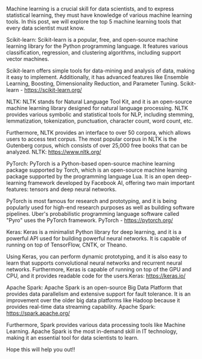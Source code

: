 Machine learning is a crucial skill for data scientists, and to express statistical learning, they must have knowledge of various machine learning tools. In this post, we will explore the top 5 machine learning tools that every data scientist must know.

Scikit-learn: Scikit-learn is a popular, free, and open-source machine learning library for the Python programming language. It features various classification, regression, and clustering algorithms, including support vector machines.

Scikit-learn offers simple tools for data-mining and analysis of data, making it easy to implement. Additionally, it has advanced features like Ensemble Learning, Boosting, Dimensionality Reduction, and Parameter Tuning. Scikit-learn - https://scikit-learn.org/

NLTK: NLTK stands for Natural Language Tool Kit, and it is an open-source machine learning library designed for natural language processing. NLTK provides various symbolic and statistical tools for NLP, including stemming, lemmatization, tokenization, punctuation, character count, word count, etc.

Furthermore, NLTK provides an interface to over 50 corpora, which allows users to access text corpus. The most popular corpus in NLTK is the Gutenberg corpus, which consists of over 25,000 free books that can be analyzed. NLTK: https://www.nltk.org/

PyTorch: PyTorch is a Python-based open-source machine learning package supported by Torch, which is an open-source machine learning package supported by the programming language Lua. It is an open deep-learning framework developed by Facebook AI, offering two main important features: tensors and deep neural networks.

PyTorch is most famous for research and prototyping, and it is being popularly used for high-end research purposes as well as building software pipelines. Uber's probabilistic programming language software called "Pyro" uses the PyTorch framework. PyTorch - https://pytorch.org/

Keras: Keras is a minimalist Python library for deep learning, and it is a powerful API used for building powerful neural networks. It is capable of running on top of TensorFlow, CNTK, or Theano.

Using Keras, you can perform dynamic prototyping, and it is also easy to learn that supports convolutional neural networks and recurrent neural networks. Furthermore, Keras is capable of running on top of the GPU and CPU, and it provides readable code for the users.Keras: https://keras.io/

Apache Spark: Apache Spark is an open-source Big Data Platform that provides data parallelism and extensive support for fault tolerance. It is an improvement over the older big data platforms like Hadoop because it provides real-time data streaming capability. Apache Spark: https://spark.apache.org/

Furthermore, Spark provides various data processing tools like Machine Learning. Apache Spark is the most in-demand skill in IT technology, making it an essential tool for data scientists to learn.

Hope this will help you out!!
